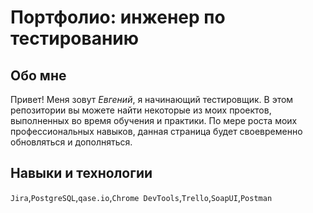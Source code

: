 # Портфолио: инженер по тестированию
## Обо мне
Привет! Меня зовут *Евгений*, я начинающий тестировщик.
В этом репозитории вы можете найти некоторые из моих проектов, выполненных во время обучения и практики. По мере роста моих профессиональных навыков, данная страница будет своевременно обновляться и дополняться.
## Навыки и технологии
``Jira``,``PostgreSQL``,``qase.io``,``Chrome DevTools``,``Trello``,``SoapUI``,``Postman``

